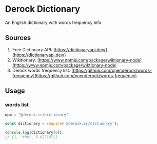 # Derock Dictionary

An English dictionary with words frequency info

## Sources

1. Free Dictionary API: [https://dictionaryapi.dev/](https://dictionaryapi.dev/)
2. Wikitionary: [https://www.npmjs.com/package/wiktionary-node](https://www.npmjs.com/package/wiktionary-node)
3. Derock words frequency list: [https://github.com/openderock/words-frequency](https://github.com/openderock/words-frequency)

## Usage

### words list

```bash
npm i "@derock.ir/dictionary"
```

```javascript
const dictionary = require('@derock.ir/dictionary');

console.log(dictionary[0]);
// [1, "the", 5.6271872]
```
